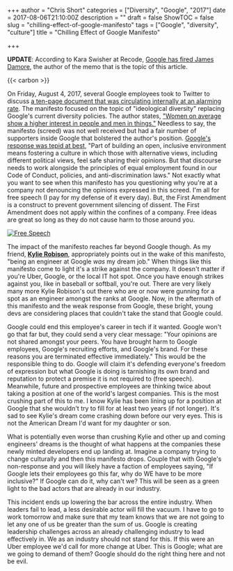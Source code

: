+++
author = "Chris Short"
categories = ["Diversity", "Google", "2017"]
date = 2017-08-06T21:10:00Z
description = ""
draft = false
ShowTOC = false
slug = "chilling-effect-of-google-manifesto"
tags = ["Google", "diversity", "culture"]
title = "Chilling Effect of Google Manifesto"

+++

**UPDATE**: According to Kara Swisher at Recode, [Google has fired James Damore](https://www.recode.net/2017/8/7/16110696/firing-google-ceo-employee-penned-controversial-memo-on-women-has-violated-its-code-of-conduct), the author of the memo that is the topic of this article.

{{< carbon >}}

On Friday, August 4, 2017, several Google employees took to Twitter to discuss [a ten-page document that was circulating internally at an alarming rate](https://motherboard.vice.com/en_us/article/kzbm4a/employees-anti-diversity-manifesto-goes-internally-viral-at-google). The manifesto focused on the topic of "ideological diversity" replacing Google's current diversity policies. The author states, ["Women on average show a higher interest in people and men in things."](http://gizmodo.com/exclusive-heres-the-full-10-page-anti-diversity-screed-1797564320) Needless to say, the manifesto (screed) was not well received but had a fair number of supporters inside Google that bolstered the author's position. [Google's response was tepid at best](https://motherboard.vice.com/en_us/article/vbv54d/google-on-anti-diversity-manifesto-employees-must-feel-safe-sharing-their-opinions), "Part of building an open, inclusive environment means fostering a culture in which those with alternative views, including different political views, feel safe sharing their opinions. But that discourse needs to work alongside the principles of equal employment found in our Code of Conduct, policies, and anti-discrimination laws." Not exactly what you want to see when this manifesto has you questioning why you're at a company not denouncing the opinions expressed in this screed. I'm all for free speech (I pay for my defense of it every day). But, the First Amendment is a construct to prevent government silencing of dissent. The First Amendment does not apply within the confines of a company. Free ideas are great so long as they do not cause harm to those around you.

[![Free Speech](https://imgs.xkcd.com/comics/free_speech.png#center)](https://xkcd.com/1357/)

The impact of the manifesto reaches far beyond Google though. As my friend, [**Kylie Robison**](https://web.archive.org/web/20170810012637/http://www.kylieerin.com/lets-talk-about-google/), appropriately points out in the wake of this manifesto, "being an engineer at Google *was* my dream job." When things like this manifesto come to light it's a strike against the company. It doesn't matter if you're Uber, Google, or the local IT hot spot. Once you have enough strikes against you, like in baseball or softball, you're out. There are very likely many more Kylie Robison's out there who are or now were gunning for a spot as an engineer amongst the ranks at Google. Now, in the aftermath of this manifesto and the weak response from Google, these bright, young devs are considering places that couldn't take the stand that Google could.

Google could end this employee's career in tech if it wanted. Google won't go that far but, they could send a very clear message: "Your opinions are not shared amongst your peers. You have brought harm to Google employees, Google's recruiting efforts, and Google's brand. For these reasons you are terminated effective immediately." This would be the responsible thing to do. Google will claim it's defending everyone's freedom of expression but what Google is doing is tarnishing its own brand and reputation to protect a premise it is not required to (free speech). Meanwhile, future and prospective employees are thinking twice about taking a position at one of the world's largest companies. This is the most crushing part of this to me. I know Kylie has been lining up for a position at Google that she wouldn't try to fill for at least two years (if not longer). It's sad to see Kylie's dream come crashing down before our very eyes. This is not the American Dream I'd want for my daughter or son.

What is potentially even worse than crushing Kylie and other up and coming engineers' dreams is the thought of what happens at the companies these newly minted developers end up landing at. Imagine a company trying to change culturally and then this manifesto drops. Couple that with Google's non-response and you will likely have a faction of employees saying, "If Google lets their employees go this far, why do WE have to be more inclusive?" If Google can do it, why can't we? This will be seen as a green light to the bad actors that are already in our industry.

This incident ends up lowering the bar across the entire industry. When leaders fail to lead, a less desirable actor will fill the vacuum. I have to go to work tomorrow and make sure that my team knows that we are not going to let any one of us be greater than the sum of us. Google is creating leadership challenges across an already challenging industry to lead effectively in. We as an industry should not stand for this. If this were an Uber employee we'd call for more change at Uber. This is Google; what are we going to demand of them? Google should do the right thing here and not be evil.

